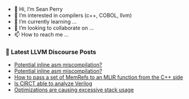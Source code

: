 - 👋 Hi, I’m Sean Perry
- 👀 I’m interested in compilers (c++, COBOL, llvm)
- 🌱 I’m currently learning ...
- 💞️ I’m looking to collaborate on ...
- 📫 How to reach me ...

<!---
s66perry/s66perry is a ✨ special ✨ repository because its `README.md` (this file) appears on your GitHub profile.
You can click the Preview link to take a look at your changes.
--->
### 📕 Latest LLVM Discourse Posts

<!-- DISCOURSE-LLVM:START -->
- [Potential inline asm miscompilation?](https://discourse.llvm.org/t/potential-inline-asm-miscompilation/77377#post_4)
- [Potential inline asm miscompilation?](https://discourse.llvm.org/t/potential-inline-asm-miscompilation/77377#post_3)
- [How to pass a set of MemRefs to an MLIR function from the C++ side](https://discourse.llvm.org/t/how-to-pass-a-set-of-memrefs-to-an-mlir-function-from-the-c-side/77424#post_1)
- [Is CIRCT able to analyze Verilog](https://discourse.llvm.org/t/is-circt-able-to-analyze-verilog/66281?page=4#post_76)
- [Optimizations are causing excessive stack usage](https://discourse.llvm.org/t/optimizations-are-causing-excessive-stack-usage/77423#post_1)
<!-- DISCOURSE-LLVM:END -->
